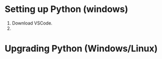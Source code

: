 # Setting up Python (windows)

1. Download VSCode.
2. 











# Upgrading Python (Windows/Linux)